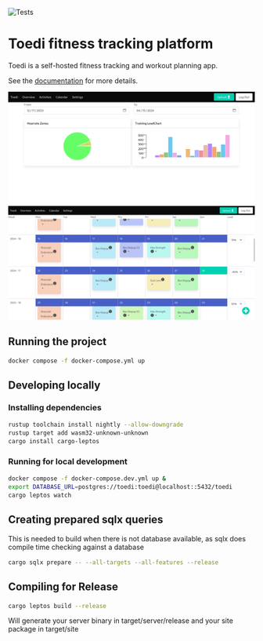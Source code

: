 ![Tests](https://github.com/toedirs/toedirs/actions/workflows/test.yaml/badge.svg)

# Toedi fitness tracking platform

Toedi is a self-hosted fitness tracking and workout planning app.

See the [documentation](https://gettoedi.ch/) for more details.

![metrics](docs/metrics.png)
![calendar](docs/calendar.png)

## Running the project

```bash
docker compose -f docker-compose.yml up
```

## Developing locally

### Installing dependencies

```bash
rustup toolchain install nightly --allow-downgrade
rustup target add wasm32-unknown-unknown
cargo install cargo-leptos
```

### Running for local development

```bash
docker compose -f docker-compose.dev.yml up &
export DATABASE_URL=postgres://toedi:toedi@localhost::5432/toedi
cargo leptos watch
```

## Creating prepared sqlx queries

This is needed to build when there is not database available, as sqlx does compile time checking against a database

```bash
cargo sqlx prepare -- --all-targets --all-features --release
```

## Compiling for Release
```bash
cargo leptos build --release
```

Will generate your server binary in target/server/release and your site package in target/site

